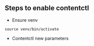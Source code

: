 ## Steps to enable contentctl
- Ensure venv
```
source venv/bin/activate
```

- Contentctl new parameters
```

```